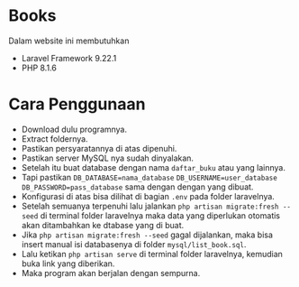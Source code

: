 # Books

Dalam website ini membutuhkan

-   Laravel Framework 9.22.1
-   PHP 8.1.6

# Cara Penggunaan

-   Download dulu programnya.
-   Extract foldernya.
-   Pastikan persyaratannya di atas dipenuhi.
-   Pastikan server MySQL nya sudah dinyalakan.
-   Setelah itu buat database dengan nama `daftar_buku` atau yang lainnya.
-   Tapi pastikan `DB_DATABASE=nama_database` `DB_USERNAME=user_database` `DB_PASSWORD=pass_database` sama dengan dengan yang dibuat.
-   Konfigurasi di atas bisa dilihat di bagian `.env` pada folder laravelnya.
-   Setelah semuanya terpenuhi lalu jalankan `php artisan migrate:fresh --seed` di terminal folder laravelnya maka data yang diperlukan otomatis akan ditambahkan ke dtabase yang di buat.
-   Jika `php artisan migrate:fresh --seed` gagal dijalankan, maka bisa insert manual isi databasenya di folder `mysql/list_book.sql`.
-   Lalu ketikan `php artisan serve` di terminal folder laravelnya, kemudian buka link yang diberikan.
-   Maka program akan berjalan dengan sempurna.
